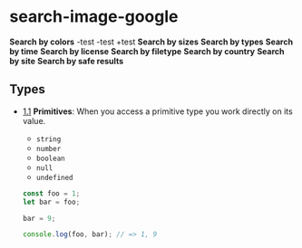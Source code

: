 # search-image-google

**Search by colors**
-test
-test
+test
**Search by sizes**
**Search by types**
**Search by time**
**Search by license**
**Search by filetype**
**Search by country**
**Search by site**
**Search by safe results**
## Types

  <a name="types--primitives"></a><a name="1.1"></a>
  - [1.1](#types--primitives) **Primitives**: When you access a primitive type you work directly on its value.

    + `string`
    + `number`
    + `boolean`
    + `null`
    + `undefined`

    ```javascript
    const foo = 1;
    let bar = foo;

    bar = 9;

    console.log(foo, bar); // => 1, 9
    ```
